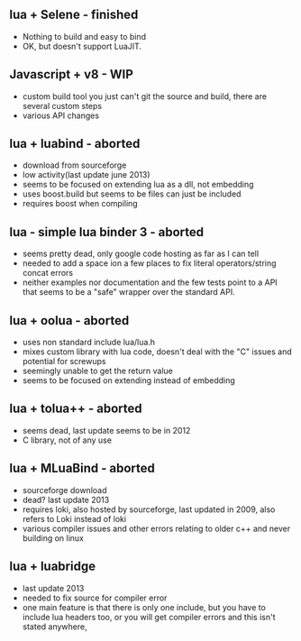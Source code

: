 ## lua + Selene - finished
* Nothing to build and easy to bind
* OK, but doesn't support LuaJIT.

## Javascript + v8 - WIP
* custom build tool you just can't git the source and build, there are several custom steps
* various API changes

 
## lua + luabind - aborted
* download from sourceforge
* low activity(last update june 2013)
* seems to be focused on extending lua as a dll, not embedding
* uses boost.build but seems to be files can just be included
* requires boost when compiling

## lua - simple lua binder 3 - aborted
* seems pretty dead, only google code hosting as far as I can tell
* needed to add a space ion a few places to fix literal operators/string concat errors
* neither examples nor documentation and the few tests point to a API that seems to be a "safe" wrapper over the standard API.

## lua + oolua - aborted
* uses non standard include lua/lua.h
* mixes custom library with lua code, doesn't deal with the "C" issues and potential for screwups
* seemingly unable to get the return value
* seems to be focused on extending instead of embedding

## lua + tolua++ - aborted
* seems dead, last update seems to be in 2012
* C library, not of any use

## lua + MLuaBind - aborted
* sourceforge download
* dead? last update 2013
* requires loki, also hosted by sourceforge, last updated in 2009, also refers to Loki instead of loki
* various compiler issues and other errors relating to older c++ and never building on linux

## lua + luabridge
* last update 2013
* needed to fix source for compiler error
* one main feature is that there is only one include, but you have to include lua headers too, or you will get compiler errors and this isn't stated anywhere,
